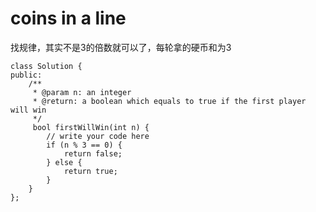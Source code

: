# coins in a line

找规律，其实不是3的倍数就可以了，每轮拿的硬币和为3

    class Solution {
    public:
        /**
         * @param n: an integer
         * @return: a boolean which equals to true if the first player will win
         */
         bool firstWillWin(int n) {
            // write your code here
            if (n % 3 == 0) {
                return false;
            } else {
                return true;
            }
        }
    };
